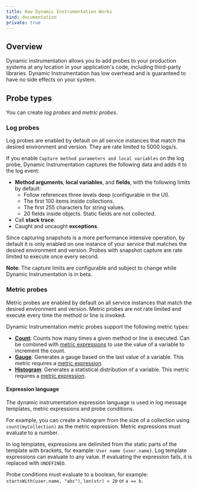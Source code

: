 ```yaml
---
title: How Dynamic Instrumentation Works
kind: documentation
private: true
---
```



## Overview

Dynamic instrumentation allows you to add probes to your production systems at any location in your application's code, including third-party libraries. Dynamic Instrumentation has low overhead and is guaranteed to have no side effects on your system.

## Probe types

You can create *log probes* and *metric probes*.

### Log probes

Log probes are enabled by default on all service instances that match the desired environment and version. They are rate limited to 5000 logs/s.

If you enable `Capture method parameters and local variables` on the log probe, Dynamic Instrumentation captures the following data and adds it to the log event:
  - **Method arguments**, **local variables**, and **fields**, with the following limits by default:
    - Follow references three levels deep (configurable in the UI).
    - The first 100 items inside collections.
    - The first 255 characters for string values.
    - 20 fields inside objects. Static fields are not collected.
  - Call **stack trace**.
  - Caught and uncaught **exceptions**.

Since capturing snapshots is a more performance intensive operation, by default it is only enabled on one instance of your service that matches the desired environment and version. Probes with snapshot capture are rate limited to execute once every second.

**Note**: The capture limits are configurable and subject to change while Dynamic Instrumentation is in beta.

### Metric probes

Metric probes are enabled by default on all service instances that match the desired environment and version. Metric probes are not rate limited and execute every time the method or line is invoked.

Dynamic Instrumentation metric probes support the following metric types:

- [**Count**][1]: Counts how many times a given method or line is executed. Can be combined with [metric expressions](#expression-language) to use the value of a variable to increment the count.
- [**Gauge**][2]: Generates a gauge based on the last value of a variable. This metric requires a [metric expression](#expression-language).
- [**Histogram**][3]: Generates a statistical distribution of a variable. This metric requires a [metric expression](#expression-language).


#### Expression language

The dynamic instrumentation expression language is used in log message templates, metric expressions and probe conditions.

For example, you can create a histogram from the size of a collection using `count(myCollection)` as the metric expression. Metric expressions must evaluate to a number.

In log templates, expressions are delimited from the static parts of the template with brackets, for example: `User name {user.name}`. Log template expressions can evaluate to any value. If evaluating the expression fails, it is replaced with `UNDEFINED`.

Probe conditions must evaluate to a boolean, for example: `startsWith(user.name, "abc")`, `len(str) > 20` or `a == b`.

[1]: /metrics/types/?tab=count#metric-types
[2]: /metrics/types/?tab=gauge#metric-types
[3]: /metrics/types/?tab=histogram#metric-types
